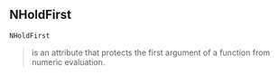 ## NHoldFirst

```
NHoldFirst
```

> is an attribute that protects the first argument of a function from numeric evaluation.